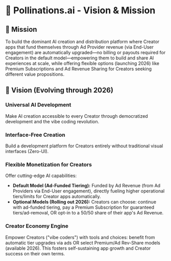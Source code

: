 # 🎯 Pollinations.ai - Vision & Mission

## 🚀 Mission

To build the dominant AI creation and distribution platform where Creator apps that fund themselves through Ad Provider revenue (via End-User engagement) are automatically upgraded—no billing or payouts required for Creators in the default model—empowering them to build and share AI experiences at scale, while offering flexible options (launching 2026) like Premium Subscriptions and Ad Revenue Sharing for Creators seeking different value propositions.

## 🌟 Vision (Evolving through 2026)

### Universal AI Development
Make AI creation accessible to every Creator through democratized development and the vibe coding revolution.

### Interface-Free Creation
Build a development platform for Creators entirely without traditional visual interfaces (Zero-UI).

### Flexible Monetization for Creators
Offer cutting-edge AI capabilities:
*   **Default Model (Ad-Funded Tiering):** Funded by Ad Revenue (from Ad Providers via End-User engagement), directly fueling higher operational tiers/limits for Creator apps automatically.
*   **Optional Models (Rolling out 2026):** Creators can choose: continue with ad-funded tiering, pay a Premium Subscription for guaranteed tiers/ad-removal, OR opt-in to a 50/50 share of their app's Ad Revenue.

### Creator Economy Engine
Empower Creators ("vibe coders") with tools and choices: benefit from automatic tier upgrades via ads OR select Premium/Ad Rev-Share models (available 2026). This fosters self-sustaining app growth and Creator success on their own terms. 